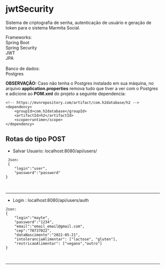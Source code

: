 # jwtSecurity
Sistema de criptografia de senha, autenticação de usuário e geração de token para o sistema Marmita Social.

Frameworks: <br>
Spring Boot<br>
Spring Security<br>
JWT<br>
JPA<br><br>
Banco de dados: <br>
Postgres <br>

**OBSERVAÇÃO:** Caso não tenha o Postgres instalado em sua máquina, no arquivo **application.properties** remova tudo que tiver a ver com o Postgres e adicione ao **POM.xml** do projeto a seguinte dependencia:<br>

```
<!-- https://mvnrepository.com/artifact/com.h2database/h2 -->
<dependency>
    <groupId>com.h2database</groupId>
    <artifactId>h2</artifactId>
    <scope>runtime</scope>
</dependency>
```


## Rotas do tipo POST

- Salvar Usuario:  localhost:8080/api/users/<br>

```
 Json:
 {
	"login":"user",
	"password":"password"
}
```
<br><hr>

- Login : localhost:8080/api/users/auth
```
Json:
{
	"login":"mayte",
	"password":"1234",
	"email":"email_email@gmail.com",
	"cep":"70737022",
	"dataNascimento":"2022-05-21",
	"intoleranciaAlimentar": ["lactose", "gluten"],
	"restricaoAlimentar": ["vegano","outro"]
}
```
<br><hr>
